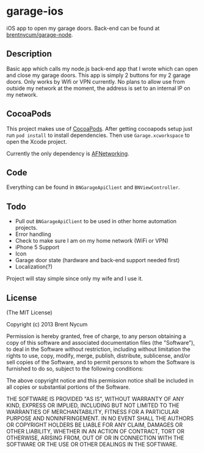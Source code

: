 # garage-ios

iOS app to open my garage doors. Back-end can be found at [brentnycum/garage-node](https://github.com/brentnycum/garage-node).

## Description

Basic app which calls my node.js back-end app that I wrote which can open and close my garage doors. This app is simply 2 buttons for my 2 garage doors. Only works by Wifi or VPN currently. No plans to allow use from outside my network at the moment, the address is set to an internal IP on my network.

## CocoaPods

This project makes use of [CocoaPods](http://cocoapods.org/). After getting cocoapods setup just run `pod install` to install dependencies. Then use `Garage.xcworkspace` to open the Xcode project.

Currently the only dependency is [AFNetworking](https://github.com/AFNetworking/AFNetworking).

## Code

Everything can be found in `BNGarageApiClient` and `BNViewController`.

## Todo

 * Pull out `BNGarageApiClient` to be used in other home automation projects.
 * Error handling
 * Check to make sure I am on my home network (WiFi or VPN)
 * iPhone 5 Support
 * Icon
 * Garage door state (hardware and back-end support needed first)
 * Localization(?)

Project will stay simple since only my wife and I use it.

## License

(The MIT License)

Copyright (c) 2013 Brent Nycum

Permission is hereby granted, free of charge, to any person obtaining a copy of this software and associated documentation files (the "Software"), to deal in the Software without restriction, including without limitation the rights to use, copy, modify, merge, publish, distribute, sublicense, and/or sell copies of the Software, and to permit persons to whom the Software is furnished to do so, subject to the following conditions:

The above copyright notice and this permission notice shall be included in all copies or substantial portions of the Software.

THE SOFTWARE IS PROVIDED "AS IS", WITHOUT WARRANTY OF ANY KIND, EXPRESS OR IMPLIED, INCLUDING BUT NOT LIMITED TO THE WARRANTIES OF MERCHANTABILITY, FITNESS FOR A PARTICULAR PURPOSE AND NONINFRINGEMENT. IN NO EVENT SHALL THE AUTHORS OR COPYRIGHT HOLDERS BE LIABLE FOR ANY CLAIM, DAMAGES OR OTHER LIABILITY, WHETHER IN AN ACTION OF CONTRACT, TORT OR OTHERWISE, ARISING FROM, OUT OF OR IN CONNECTION WITH THE SOFTWARE OR THE USE OR OTHER DEALINGS IN THE SOFTWARE.
